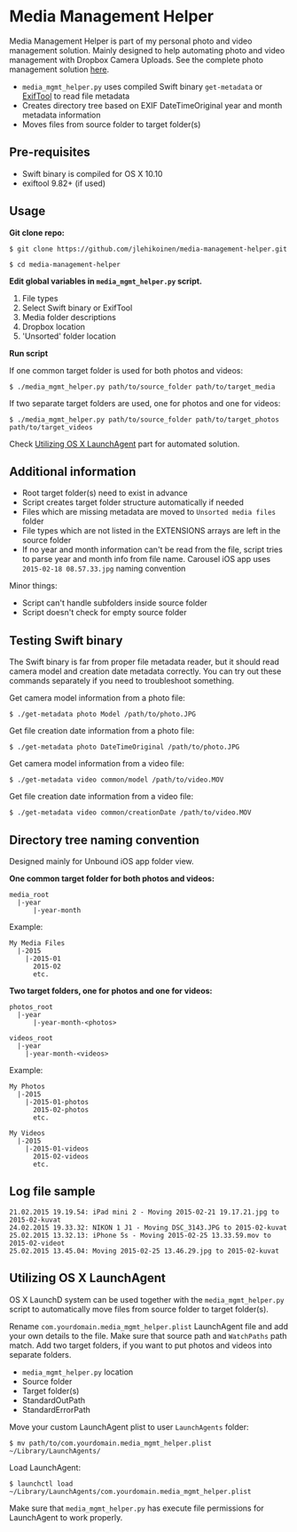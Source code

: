 Media Management Helper
=======================

Media Management Helper is part of my personal photo and video management solution. Mainly designed to help automating photo and video management with Dropbox Camera Uploads. See the complete photo management solution [here](http://www.trrt.me/#!./md/photo_management.md).

- `media_mgmt_helper.py` uses compiled Swift binary `get-metadata` or  [ExifTool](http://www.sno.phy.queensu.ca/~phil/exiftool/) to read file metadata
- Creates directory tree based on EXIF DateTimeOriginal year and month metadata information
- Moves files from source folder to target folder(s)

Pre-requisites
--------------

- Swift binary is compiled for OS X 10.10
- exiftool 9.82+ (if used)

Usage
-----

**Git clone repo:**

`$ git clone https://github.com/jlehikoinen/media-management-helper.git`

`$ cd media-management-helper`

**Edit global variables in `media_mgmt_helper.py` script.**

1. File types
2. Select Swift binary or ExifTool
3. Media folder descriptions
4. Dropbox location
5. 'Unsorted' folder location

**Run script**

If one common target folder is used for both photos and videos:

`$ ./media_mgmt_helper.py path/to/source_folder path/to/target_media`

If two separate target folders are used, one for photos and one for videos:

`$ ./media_mgmt_helper.py path/to/source_folder path/to/target_photos path/to/target_videos`

Check [Utilizing OS X LaunchAgent](#utilizing-os-x-launchagent) part for automated solution.

Additional information
----------------------

- Root target folder(s) need to exist in advance
- Script creates target folder structure automatically if needed
- Files which are missing metadata are moved to `Unsorted media files` folder
- File types which are not listed in the EXTENSIONS arrays are left in the source folder
- If no year and month information can't be read from the file, script tries to parse year and month info from file name. Carousel iOS app uses `2015-02-18 08.57.33.jpg` naming convention

Minor things:

- Script can't handle subfolders inside source folder
- Script doesn't check for empty source folder

Testing Swift binary
--------------------

The Swift binary is far from proper file metadata reader, but it should read camera model and creation date metadata correctly. You can try out these commands separately if you need to troubleshoot something.

Get camera model information from a photo file:

`$ ./get-metadata photo Model /path/to/photo.JPG`

Get file creation date information from a photo file:

`$ ./get-metadata photo DateTimeOriginal /path/to/photo.JPG`

Get camera model information from a video file:

`$ ./get-metadata video common/model /path/to/video.MOV`

Get file creation date information from a video file:

`$ ./get-metadata video common/creationDate /path/to/video.MOV`

Directory tree naming convention
--------------------------------

Designed mainly for Unbound iOS app folder view.

**One common target folder for both photos and videos:**

```
media_root
  |-year
      |-year-month
```

Example:

```
My Media Files
  |-2015
    |-2015-01
      2015-02
      etc.
```

**Two target folders, one for photos and one for videos:**


```
photos_root
  |-year
      |-year-month-<photos>

videos_root
  |-year
    |-year-month-<videos>
```

Example:

```
My Photos
  |-2015
    |-2015-01-photos
      2015-02-photos
      etc.

My Videos
  |-2015
    |-2015-01-videos
      2015-02-videos
      etc.
```

Log file sample
---------------

```
21.02.2015 19.19.54: iPad mini 2 - Moving 2015-02-21 19.17.21.jpg to 2015-02-kuvat
24.02.2015 19.33.32: NIKON 1 J1 - Moving DSC_3143.JPG to 2015-02-kuvat
25.02.2015 13.32.13: iPhone 5s - Moving 2015-02-25 13.33.59.mov to 2015-02-videot
25.02.2015 13.45.04: Moving 2015-02-25 13.46.29.jpg to 2015-02-kuvat
```

Utilizing OS X LaunchAgent
--------------------------

OS X LaunchD system can be used together with the `media_mgmt_helper.py` script to automatically move files from source folder to target folder(s).

Rename `com.yourdomain.media_mgmt_helper.plist` LaunchAgent file and add your own details to the file. Make sure that source path and `WatchPaths` path match. Add two target folders, if you want to put photos and videos into separate folders.

- `media_mgmt_helper.py` location
- Source folder
- Target folder(s)
- StandardOutPath
- StandardErrorPath

Move your custom LaunchAgent plist to user `LaunchAgents` folder:

`$ mv path/to/com.yourdomain.media_mgmt_helper.plist ~/Library/LaunchAgents/`

Load LaunchAgent:

`$ launchctl load ~/Library/LaunchAgents/com.yourdomain.media_mgmt_helper.plist`

Make sure that `media_mgmt_helper.py` has execute file permissions for LaunchAgent to work properly.

